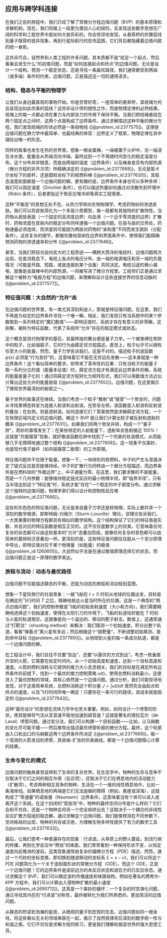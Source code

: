 ## 应用与跨学科连接

在我们之前的旅程中，我们已经了解了常微分方程边值问题（BVP）的基本原理和求解机制。现在，我们将踏上一段更为激动人心的探险，去发现这些数学思想在广阔的科学和工程世界中是如何大放异彩的。你会惊讶地发现，从悬索桥的优雅弧线到量子隧穿的诡异现象，再到行星际航行的宏伟蓝图，它们背后都隐藏着边值问题的统一身影。

这并非巧合。自然界和人类工程的许多问题，其本质都不是“给定一个起点，然后看看会发生什么”的初值问题，而是“如何连接起点和终点”的边值问题。无论是设计一个结构，预测一个稳定状态，还是寻找一条最优路径，我们通常都受到两端（或多端）条件的约束。边值问题，正是描述这一切的通用语言。

### 结构、稳态与平衡的物理学

让我们从身边最直观的事物开始。你是否曾好奇，一座简单的悬索桥，其缆绳为何会呈现出如此优美的弧线？这并非设计师的随性之作，而是物理定律的必然结果。缆绳上的每一点都必须在重力与内部张力的作用下保持平衡。当我们把缆绳悬挂在两个固定点之间时，这两个点就构成了边界条件。通过求解描述这种平衡的微分方程，我们发现缆绳的形状必然是一条抛物线 ([@problem_id:2377575])。这便是边值问题在静力学中最简单、也最经典的体现：边界定义了框架，物理定律在其中描绘出唯一的形态。

同样的故事也发生在热的世界里。想象一根金属棒，一端被置于火炉中，另一端浸在冰水里。能量会从热端流向冷端，最终达到一个不再随时间变化的稳定温度分布。这个分布并非随意，而是由两端的温度（边界条件）以及棒身是否有内部热源（微分方程的非齐次项）所精确决定的 ([@problem_id:2377668])。无论是笛卡尔坐标下的直杆，还是圆柱坐标下的核燃料棒 ([@problem_id:2377620])，其稳态温度剖面都是一个边值问题的解。更有趣的是，边界条件本身也可以多种多样：我们可以固定温度（Dirichlet 条件），也可以描述热量如何通过对流散失到环境中（Robin 条件），后者更贴近于核反应堆冷却等真实工程情景。

这种“平衡态”的思想无处不在。从热力学转向生物物理学，考虑药物如何渗透皮肤。我们可以将皮肤简化为一个多层介质模型，每一层都有其独特的扩散特性。当药物从皮肤表面（一个固定的高浓度边界）向血液（一个近乎零浓度的边界）扩散时，药物浓度在皮肤内的稳定分布同样遵循一个边值问题。在层与层的交界处，药物通量必须连续，而浓度则可能因为两层对药物的“亲和度”不同而发生跳跃（分配条件）。这些复杂的细节，都被优雅地容纳在边界和界面条件中，使得我们能精确预测药物的渗透速率和分布 ([@problem_id:2377646])。

甚至，当我们把目光投向宏大的工程奇迹——横跨大西洋的电缆时，边值问题再次出现。在直流稳态下，电缆上各点的电压分布，由一端的电源电压和另一端的负载情况（可能是开路、短路，或是连接到某个设备）共同决定。电缆沿途的微小漏电，就像是金属棒中的内部热源，一同被写进了微分方程里。工程师们正是通过求解这个被称为“电报方程”的边值问题，来理解和设计这些连接世界的信息动脉的 ([@problem_id:2377577])。

### 特征值问题：大自然的“允许”态

在边值问题的世界里，有一类尤其深刻和迷人，那就是特征值问题。在这里，我们不再是为给定的边界条件寻找一个唯一解。相反，我们发现只有当系统中的某个参数取到一系列特定的“魔幻数值”——即特征值时，系统才存在有意义的非零解。这些解，被称为特征函数，代表了系统所“允许”存在的稳定模式或状态。

这个概念是现代物理学的基石，其最辉煌的舞台便是量子力学。一个被束缚在势阱中的粒子，比如谐振子，它的行为由薛定谔方程描述。直觉上，粒子似乎可以拥有任意大小的能量。然而，量子力学告诉我们，这是不对的。描述粒子的波函数 $\psi(x)$ 必须是“行为良好”的，这意味着它不能在无穷远处发散——这本身就是一种边界条件！这个看似简单的要求，却带来了革命性的后果：只有当粒子的能量 $E$ 取一系列分立的值（能量本征值）时，薛定谔方程才有满足此边界条件的解。系统的能量是量子化的！通过将薛定谔方程转化为矩阵形式，我们可以用数值方法近似计算出这些允许的能量层级 ([@problem_id:2377652])。边值问题，在这里揭示了微观世界最深刻的秘密之一。

量子世界的故事还在继续。当我们考虑一个粒子“散射”或“隧穿”一个势垒时，问题从寻找束缚态转变为连接入射波和出射波。在势垒左侧，波函数是入射波和反射波的叠加；在右侧，则是透射波。如何连接它们？答案依然是求解薛定谔方程，一个在有限区域内定义的边值问题。解这个 BVP 能让我们计算出粒子被反射和透射的概率 ([@problem_id:2377631])。如果我们将两个势垒并排，构成一个“量子阱”，奇妙的事情发生了：在某些特定的入射能量下，透射率会急剧接近 100%！这就是“共振隧穿”现象，就好像波函数在阱中找到了一个完美的驻波模式，从而能够几乎无障碍地通过整个结构 ([@problem_id:2377658])。这一现象不仅美妙，也是现代电子器件（如共振隧穿二极管）的工作原理。

特征值问题并不仅限于能量。想象一下，一块球形的核燃料。中子的产生与泄漏决定了链式反应是否能够持续。中子的扩散行为同样由一个微分方程描述，而边界条件是在燃料球的“外推边界”上，中子通量为零。在这里，我们要求解的不是能量，而是一个几何参数：能够维持稳定链式反应的最小物理半径，即“临界半径”。只有当半径达到这个“特征值”时，系统才能“存在”一个稳定的中子密度分布。通过求解这个独特的边值问题，物理学家们得以设计和控制核反应堆 ([@problem_id:2377666])。

这些形形色色的特征值问题，无论是来自量子力学还是核物理，实际上都共享一个深刻的数学根源，即斯特姆-刘维尔（Sturm-Liouville）理论。该理论告诉我们，一大类重要的物理方程都具有相似的数学结构。这个结构保证了它们的特征值是实数，并且对应的特征函数是相互正交的。这不仅仅是数学上的优美，它意味着任何复杂的状态都可以由这些基本的“允许”态叠加而成，就像任何复杂的音色都可以由简单的基频和泛音叠加一样。更深刻的是，这些特征值问题往往能从一个变分原理中导出，即特征值对应于某个物理量（如能量）的极值 ([@problem_id:1260655])。大自然似乎总是在通过极值原理选择它的状态，而边值问题正是这一原理的数学表达。

### 旅程与流动：动态与最优路径

边值问题不仅能描述静态的平衡，还能为动态的旅程和流动规划蓝图。

想象一下星际旅行的壮丽景象：一艘飞船在 $t=0$ 时刻从地球的位置出发，目标是在确定的飞行时间 $T$ 之后，精确地抵达火星当时所在的位置。这是一个典型的“两点边值问题”。我们的控制参数是飞船的初始发射速度（大小和方向）。我们需要精确地选择这个初始速度，使得在太阳引力的作用下，飞船的轨道恰好能在 $T$ 时刻与火星的轨道相交。这就像是向一个遥远的、移动的靶子射击。数值上，这通常通过“打靶法”（shooting method）来解决：我们猜测一个初始速度，积分出整个轨道，看看“弹着点”离火星有多远；然后根据这个“脱靶量”，不断调整初始猜测，直到命中目标 ([@problem_id:2377650])。从地球到火星的每一条成功轨道，都是一个边值问题的解。

在工程设计中，我们往往不仅要“到达”，还要“以最优的方式到达”。考虑一枚垂直升空的火箭，它需要在给定时间内，从一个初始高度和速度，达到一个目标高度和速度。火箭的燃料消耗与它提供的推力大小息息相关。我们的目标是在满足所有边界条件的前提下，找到一个最优的推力控制策略 $u(t)$，使得总燃料消耗最小。这便进入了最优控制的领域，其核心依然是一个边值问题。通过分析，我们可能惊讶地发现，对于这类简单系统，总燃料消耗这个积分量 $J = \int u(t) dt$ 竟然完全由起点和终点的速度，以及飞行时间所唯一确定！只要存在一条可行的路径，其成本就是固定的 ([@problem_id:2377643])。

这种“最优设计”的思想在流体力学中也至关重要。例如，如何设计一个喷管的形状，使其能够将气流从亚音速平稳地加速到超音速？这就是著名的德拉瓦尔（de Laval）喷管问题。通过变分法，我们可以构建一个目标函数——比如，让马赫数的变化尽可能平缓——然后推导出描述最优喷管轮廓的微分方程。最终，这个轮廓由入口和出口的马赫数这两个边界条件所决定 ([@problem_id:2377669])。每一个高效的火箭发动机喷管，其收缩-扩张的优美曲线，都是一个边值问题精心计算的结果。

### 生命与变化的模式

边值问题的触角甚至延伸到了生命的复杂世界。在生态学中，物种的生存与竞争不仅取决于它们之间的相互作用（反应项），还取决于它们在栖息地内的活动能力（扩散项）。考虑两种相互竞争的物种，生活在一个一维的线性栖息地中，比如一条海岸线。如果栖息地的两端是它们无法逾越的障碍（例如，悬崖或深海），这就构成了“零通量”的诺依曼（Neumann）边界条件。这意味着没有个体可以进入或离开这个系统。在这个封闭的“竞技场”中，物种的最终空间分布是什么样的？它们会和平共存，还是一个物种会将另一个完全排挤出去？这取决于一个耦合的非线性反应扩散方程组的稳态解。通过求解这个边值问题，我们能够预测在不同参数下，空间格局的出现、物种的共存或灭绝，为理解生物多样性提供了有力的数学工具 ([@problem_id:2377633])。

最后，让我们思考一种普遍存在的现象：行进波。从草原上的野火蔓延，到流行病的传播，再到化学反应中“燃烧”的锋面，我们常常看到一种保持形状不变、以恒定速度向前推进的波前。这类现象通常由复杂的偏微分方程（PDE）描述。然而，通过一个巧妙的坐标变换，即切换到随波移动的坐标系 $\xi = x - ct$，我们可以将这个 PDE 问题简化为一个关于波剖面形状的常微分方程（ODE）。而这个 ODE，正是一个边值问题！它的边界条件是波前远方的未反应状态和波后方的已反应状态。通过求解这个 BVP，我们可以确定波的传播速度和锋面结构，例如在著名的费希尔-KPP 方程中，我们可以计算出入侵物种扩散的最小速度 ([@problem_id:2690712])。这真是一个美妙的循环：一个复杂的时空演化问题，通过寻找其内在的“行进波”对称性，最终被转化为我们所熟悉的、更加简洁的边值问题。

从静态的桥梁到浩瀚的星辰，从微观的量子到宏观的生态，边值问题如同一根金线，将这些看似无关的领域串联在一起，揭示了自然规律背后深刻的数学统一性与和谐之美。它们不仅仅是求解方程的练习，更是我们理解和塑造世界的强大思想工具。